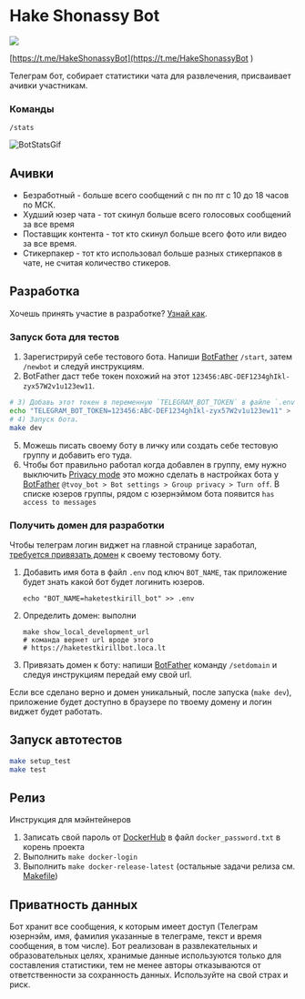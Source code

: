 # Hake Shonassy Bot
![](https://github.com/qelphybox/hakeshonassybot/workflows/Checks/badge.svg)

[https://t.me/HakeShonassyBot](https://t.me/HakeShonassyBot
)

Телеграм бот, собирает статистики чата для развлечения, присваивает ачивки участникам.

### Команды
```
/stats
```
![BotStatsGif](botStatsComand.gif)
## Ачивки
- Безработный - больше всего сообщений с пн по пт с 10 до 18 часов по МСК.
- Худший юзер чата - тот скинул больше всего голосовых сообщений за все время
- Поставщик контента - тот кто скинул больше всего фото или видео за все время.
- Стикерпакер - тот кто использовал больше разных стикерпаков в чате, не считая количество стикеров.

## Разработка
Хочешь принять участие в разработке? [Узнай как](CONTRIBUTING.md).  

### Запуск бота для тестов
1) Зарегистрируй себе тестового бота. Напиши [BotFather](https://t.me/botfather) `/start`, затем `/newbot` и следуй инструкциям.
2) BotFather даст тебе токен похожий на этот `123456:ABC-DEF1234ghIkl-zyx57W2v1u123ew11`.
```bash
# 3) Добавь этот токен в переменную `TELEGRAM_BOT_TOKEN` в файле `.env`.
echo "TELEGRAM_BOT_TOKEN=123456:ABC-DEF1234ghIkl-zyx57W2v1u123ew11" > .env
# 4) Запуск бота.
make dev
```
5) Можешь писать своему боту в личку или создать себе тестовую группу и добавить его туда.
6) Чтобы бот правильно работал когда добавлен в группу, ему нужно выключить [Privacy mode](https://core.telegram.org/bots#privacy-mode) это можно сделать в настройках бота у [BotFather](https://t.me/botfather) `@tvoy_bot > Bot settings > Group privacy > Turn off`. В списке юзеров группы, рядом с юзернэймом бота появится `has access to messages`

### Получить домен для разработки

Чтобы телеграм логин виджет на главной странице заработал, [требуется привязать домен](https://core.telegram.org/widgets/login#linking-your-domain-to-the-bot) к своему тестовому боту.
1) Добавить имя бота в файл `.env` под ключ `BOT_NAME`, так приложение будет знать какой бот будет логинить юзеров.
   ```shell
   echo "BOT_NAME=haketestkirill_bot" >> .env
   ```
2) Определить домен: выполни
   ```shell
   make show_local_development_url
   # команда вернет url вроде этого 
   # https://haketestkirillbot.loca.lt
   ```
3) Привязать домен к боту: напиши [BotFather](https://t.me/botfather) команду `/setdomain` и следуя инструкциям передай ему свой url.

Если все сделано верно и домен уникальный, после запуска (`make dev`), приложение будет доступно в браузере по твоему домену и логин виджет будет работать.

## Запуск автотестов

```bash
make setup_test
make test
```

## Релиз
Инструкция для мэйнтейнеров
1. Записать свой пароль от [DockerHub](https://hub.docker.com/) в файл `docker_password.txt` в корень проекта
1. Выполнить `make docker-login`
1. Выполнить `make docker-release-latest` (остальные задачи релиза см. [Makefile](Makefile))

## Приватность данных
Бот хранит все сообщения, к которым имеет доступ (Телеграм юзернэйм, имя, фамилия указанные в телеграме, текст и время сообщения, в том числе). Бот реализован в развлекательных и образовательных целях, хранимые данные используются только для составления статистики, тем не менее авторы отказываются от ответственности за сохранность данных. Используйте на свой страх и риск.

